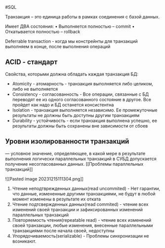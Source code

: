 #SQL 

Транзакция – это единица работы в рамках соединения с базой данных.

Имеет ДВА состояния:
• Выполняется полностью – commit
• Откатывается полностью – rollback


Deferrable transaction - когда мы констрейнты для транзакций выполняем в конце, после выполнения операций 

## ACID - стандарт

Свойства, которыми должна обладать каждая транзакция БД:
- Atomicity - атомарность - транзакция выполняется либо целиком, либо не выполняется
- Consistency - согласованность - Все операции, связанные с БД переводят ее из одного согласованного состояние в другое. Все пройдет как надо и БД останется консистентна
- Isolation - транзакция выполняется независимо. Ее промежуточные результаты не должны быть доступны другим транзакциям
- Durability - устойчивость - если транзакция выполнена успешно, ее результаты должны быть сохранены вне зависимости от сбоев

## Уровни изолированности транзакций
 — условное значение, определяющее, в какой мере в результате выполнения логически параллельных транзакций в СУБД допускается получение несогласованных данных.
[[Проблемы параллельных транзакций]]

![[Pasted image 20231215111304.png]]

1. Чтение неподтврежденных данных(read uncommited) - Нет гарантии, что данные, измененные другими транзакциями, не будут в любой момент изменены в результате их отката
2. Чтение подтсвержденных данных(read commited) - чтение всех изменений своей транзакции и зафиксированных изменений параллельных транзакций
3. Повторяемость чтения(repeatable read) - чтение всех изменений своей транзакции, любые изменения, внесенные параллельными транзакциями после начала своей, недоступны
4. Упорядочиваемость(serializable) - Проблемы синхронизации не возникают.
